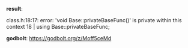 **result**:
 
class.h:18:17: error: 'void Base::privateBaseFunc()' is private within this context
   18 |     using Base::privateBaseFunc;
 
**godbolt**: https://godbolt.org/z/Moff5ceMd
